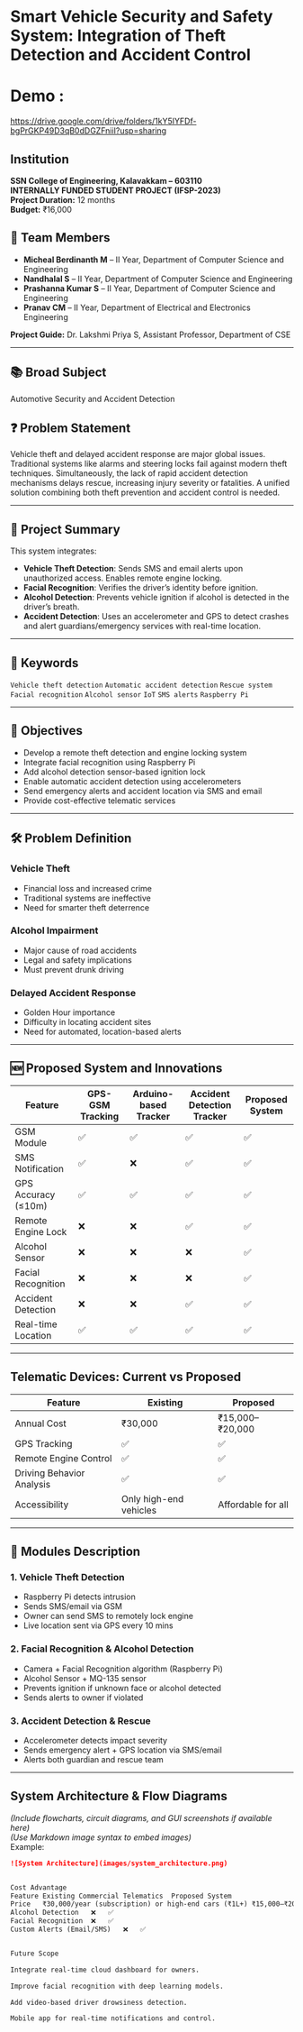 #  Smart Vehicle Security and Safety System: Integration of Theft Detection and Accident Control



# Demo : 
https://drive.google.com/drive/folders/1kY5IYFDf-bgPrGKP49D3qB0dDGZFniiI?usp=sharing


## Institution
**SSN College of Engineering, Kalavakkam – 603110**  
**INTERNALLY FUNDED STUDENT PROJECT (IFSP-2023)**  
**Project Duration:** 12 months  
**Budget:** ₹16,000  

## 👥 Team Members
- **Micheal Berdinanth M** – II Year, Department of Computer Science and Engineering  
- **Nandhalal S** – II Year, Department of Computer Science and Engineering  
- **Prashanna Kumar S** – II Year, Department of Computer Science and Engineering  
- **Pranav CM** – II Year, Department of Electrical and Electronics Engineering  

**Project Guide:** Dr. Lakshmi Priya S, Assistant Professor, Department of CSE

---

## 📚 Broad Subject
Automotive Security and Accident Detection

## ❓ Problem Statement
Vehicle theft and delayed accident response are major global issues. Traditional systems like alarms and steering locks fail against modern theft techniques. Simultaneously, the lack of rapid accident detection mechanisms delays rescue, increasing injury severity or fatalities. A unified solution combining both theft prevention and accident control is needed.

---

## 🧠 Project Summary
This system integrates:
- **Vehicle Theft Detection**: Sends SMS and email alerts upon unauthorized access. Enables remote engine locking.
- **Facial Recognition**: Verifies the driver’s identity before ignition.
- **Alcohol Detection**: Prevents vehicle ignition if alcohol is detected in the driver’s breath.
- **Accident Detection**: Uses an accelerometer and GPS to detect crashes and alert guardians/emergency services with real-time location.

---

## 🔑 Keywords
`Vehicle theft detection` `Automatic accident detection` `Rescue system` `Facial recognition` `Alcohol sensor` `IoT` `SMS alerts` `Raspberry Pi`

---

## 🎯 Objectives
- Develop a remote theft detection and engine locking system
- Integrate facial recognition using Raspberry Pi
- Add alcohol detection sensor-based ignition lock
- Enable automatic accident detection using accelerometers
- Send emergency alerts and accident location via SMS and email
- Provide cost-effective telematic services

---

## 🛠️ Problem Definition

###  Vehicle Theft
- Financial loss and increased crime
- Traditional systems are ineffective
- Need for smarter theft deterrence

###  Alcohol Impairment
- Major cause of road accidents
- Legal and safety implications
- Must prevent drunk driving

###  Delayed Accident Response
- Golden Hour importance
- Difficulty in locating accident sites
- Need for automated, location-based alerts

---


## 🆕 Proposed System and Innovations

| Feature | GPS-GSM Tracking | Arduino-based Tracker | Accident Detection Tracker | **Proposed System** |
|--------|------------------|------------------------|-----------------------------|----------------------|
| GSM Module | ✅ | ✅ | ✅ | ✅ |
| SMS Notification | ✅ | ❌ | ✅ | ✅ |
| GPS Accuracy (≤10m) | ✅ | ✅ | ✅ | ✅ |
| Remote Engine Lock | ❌ | ❌ | ✅ | ✅ |
| Alcohol Sensor | ❌ | ❌ | ❌ | ✅ |
| Facial Recognition | ❌ | ❌ | ❌ | ✅ |
| Accident Detection | ❌ | ❌ | ✅ | ✅ |
| Real-time Location | ✅ | ✅ | ✅ | ✅ |

---

## Telematic Devices: Current vs Proposed

| Feature | Existing | Proposed |
|--------|----------|----------|
| Annual Cost | ₹30,000 | ₹15,000–₹20,000 |
| GPS Tracking | ✅ | ✅ |
| Remote Engine Control | ✅ | ✅ |
| Driving Behavior Analysis | ✅ | ✅ |
| Accessibility | Only high-end vehicles | Affordable for all |

---

## 🚀 Modules Description

### 1. Vehicle Theft Detection
- Raspberry Pi detects intrusion
- Sends SMS/email via GSM
- Owner can send SMS to remotely lock engine
- Live location sent via GPS every 10 mins

### 2. Facial Recognition & Alcohol Detection
- Camera + Facial Recognition algorithm (Raspberry Pi)
- Alcohol Sensor + MQ-135 sensor
- Prevents ignition if unknown face or alcohol detected
- Sends alerts to owner if violated

### 3. Accident Detection & Rescue
- Accelerometer detects impact severity
- Sends emergency alert + GPS location via SMS/email
- Alerts both guardian and rescue team

---

## System Architecture & Flow Diagrams
*(Include flowcharts, circuit diagrams, and GUI screenshots if available here)*  
*(Use Markdown image syntax to embed images)*  
Example:  
```markdown
![System Architecture](images/system_architecture.png)


Cost Advantage
Feature	Existing Commercial Telematics	Proposed System
Price	₹30,000/year (subscription) or high-end cars (₹1L+)	₹15,000–₹20,000 one-time
Alcohol Detection	❌	✅
Facial Recognition	❌	✅
Custom Alerts (Email/SMS)	❌	✅


Future Scope

Integrate real-time cloud dashboard for owners.

Improve facial recognition with deep learning models.

Add video-based driver drowsiness detection.

Mobile app for real-time notifications and control.

